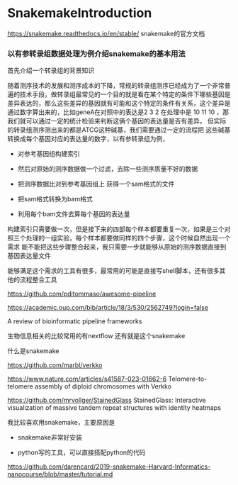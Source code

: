 # SnakemakeIntroduction



https://snakemake.readthedocs.io/en/stable/ snakemake的官方文档

### 以有参转录组数据处理为例介绍snakemake的基本用法

首先介绍一个转录组的背景知识

随着测序技术的发展和测序成本的下降，常规的转录组测序已经成为了一个非常普遍的技术手段，做转录组最常见的一个目的就是看在某个特定的条件下哪些基因是差异表达的，那么这些差异的基因就有可能和这个特定的条件有关系，这个差异是通过数字算出来的，比如geneA在对照中的表达是2 3 2 在处理中是 10 11 10 ，那我们就可以通过一定的统计检验来判断这俩个基因的表达量是否有差异。 但实际的转录组测序测出来的都是ATCG这种碱基，我们需要通过一定的流程把 这些碱基转换成每个基因对应的表达量的数字，以有参转录组为例，

- 对参考基因组构建索引

- 然后对原始的测序数据做一个过滤，去除一些测序质量不好的数据

- 把测序数据比对到参考基因组上 获得一个sam格式的文件

- 把sam格式转换为bam格式

- 利用每个bam文件去算每个基因的表达量


构建索引只需要做一次，但是接下来的四部每个样本都要重复一次，如果是三个对照三个处理的一组实验，每个样本都要做同样的四个步骤，这个时候自然出现一个需求 能不能把这些步骤整合起来，我只需要一步就能够从原始的测序数据直接到基因表达量文件

能够满足这个需求的工具有很多，最常用的可能是直接写shell脚本，还有很多其他的流程整合工具

https://github.com/pditommaso/awesome-pipeline

https://academic.oup.com/bib/article/18/3/530/2562749?login=false

A review of bioinformatic pipeline frameworks

生物信息相关的比较常用的有nextflow 还有就是这个snakemake

什么是snakemake


https://github.com/marbl/verkko

https://www.nature.com/articles/s41587-023-01662-6  Telomere-to-telomere assembly of diploid chromosomes with Verkko

https://github.com/mrvollger/StainedGlass StainedGlass: Interactive visualization of massive tandem repeat structures with identity heatmaps


我比较喜欢用snakemake，主要原因是


- snakemake非常好安装

- python写的工具，可以直接搭配python的代码


https://github.com/darencard/2019-snakemake-Harvard-Informatics-nanocourse/blob/master/tutorial.md





